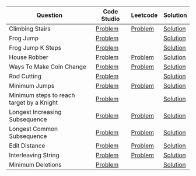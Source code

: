 | Question                                  | Code Studio                                                                                              | Leetcode                                                                | Solution                                         |
| ----------------------------------------- | -------------------------------------------------------------------------------------------------------- | ----------------------------------------------------------------------- | ------------------------------------------------ |
| Climbing Stairs                           | [Problem](https://www.codingninjas.com/studio/problems/count-ways-to-reach-nth-stairs_798650)            | [Problem](https://leetcode.com/problems/climbing-stairs)                | [Solution](ClimbStairs.java)                     |
| Frog Jump                                 | [Problem](https://www.codingninjas.com/studio/problems/frog-jump_3621012)                                |                                                                         | [Solution](FrogJump.java)                        |
| Frog Jump K Steps                         | [Problem](https://www.codingninjas.com/studio/problems/minimal-cost_8180930)                             |                                                                         | [Solution](FrogJumpKSteps.java)                  |
| House Robber                              | [Problem](https://www.codingninjas.com/studio/problems/loot-houses_630510)                               | [Problem](https://leetcode.com/problems/house-robber)                   | [Solution](HouseRobber.java)                     |
| Ways To Make Coin Change                  | [Problem](https://www.codingninjas.com/studio/problems/630471)                                           | [Problem](https://leetcode.com/problems/coin-change-ii)                 | [Solution](TotalWaysCoinChange.java)             |
| Rod Cutting                               | [Problem](https://www.codingninjas.com/studio/problems/rod-cutting-problem_800284)                       |                                                                         | [Solution](RodCutting.java)                      |
| Minimum Jumps                             | [Problem](https://www.codingninjas.com/studio/problems/minimum-jumps_1062693)                            | [Problem](https://leetcode.com/problems/jump-game-ii)                   | [Solution](MininumJumpToReachEnd.java)           |
| Minimum steps to reach target by a Knight | [Problem](https://www.codingninjas.com/studio/problems/minimum-steps-to-reach-target-by-a-knight_893050) |                                                                         | [Solution](MinimumStepsToReachTargetKnight.java) |
| Longest Increasing Subsequence            | [Problem](https://www.codingninjas.com/studio/problems/630459)                                           | [Problem](https://leetcode.com/problems/longest-increasing-subsequence) | [Solution](LongestIncreasingSubsequence.java)    |
| Longest Common Subsequence                | [Problem](https://www.codingninjas.com/studio/problems/624879)                                           | [Problem](https://leetcode.com/problems/longest-common-subsequence)     | [Solution](LongestCommonSubSequence.java)        |
| Edit Distance                             | [Problem](https://www.codingninjas.com/studio/problems/630420)                                           | [Problem](https://leetcode.com/problems/edit-distance)                  | [Solution](EditDistance.java)                    |
| Interleaving String                       | [Problem](https://www.codingninjas.com/studio/problems/interleaving-two-strings_1062567)                 | [Problem](https://leetcode.com/problems/interleaving-string)            | [Solution](StringInterleave.java)                |
| Minimum Deletions                         | [Problem](https://www.codingninjas.com/studio/problems/minimum-deletions_2221411)                        |                                                                         | [Solution](MinimumDeletions.java)                |
